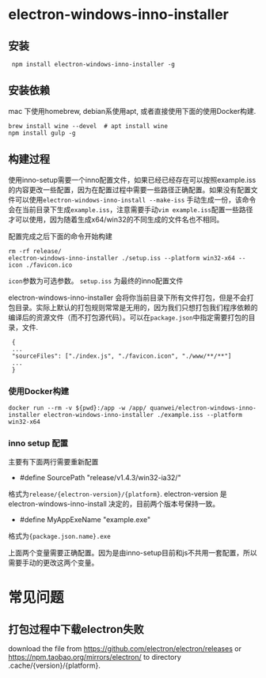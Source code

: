 # electron-windows-inno-installer

## 安装

```
 npm install electron-windows-inno-installer -g
```

## 安装依赖

mac 下使用homebrew, debian系使用apt, 或者直接使用下面的使用Docker构建.

```
brew install wine --devel  # apt install wine
npm install gulp -g
```

## 构建过程

使用inno-setup需要一个inno配置文件，如果已经已经存在可以按照example.iss的内容更改一些配置，因为在配置过程中需要一些路径正确配置。如果没有配置文件可以使用`electron-windows-inno-install --make-iss` 手动生成一份，该命令会在当前目录下生成`example.iss`，注意需要手动`vim example.iss`配置一些路径才可以使用，因为随着生成x64/win32的不同生成的文件名也不相同。

配置完成之后下面的命令开始构建

```
rm -rf release/
electron-windows-inno-installer ./setup.iss --platform win32-x64 --icon ./favicon.ico
```

`icon`参数为可选参数。 `setup.iss` 为最终的inno配置文件


electron-windows-inno-installer 会将你当前目录下所有文件打包，但是不会打包目录。实际上默认的打包规则常常是无用的，因为我们只想打包我们程序依赖的编译后的资源文件（而不打包源代码）。可以在`package.json`中指定需要打包的目录，文件.

```
 {
 ...
 "sourceFiles": ["./index.js", "./favicon.icon", "./www/**/**"]
 ...
 }
```

### 使用Docker构建

```
docker run --rm -v ${pwd}:/app -w /app/ quanwei/electron-windows-inno-installer electron-windows-inno-installer ./example.iss --platform win32-x64
```

### inno setup 配置

主要有下面两行需要重新配置

- #define SourcePath "release/v1.4.3/win32-ia32/"

格式为`release/{electron-version}/{platform}`. electron-version 是 electron-windows-inno-install 决定的，目前两个版本号保持一致。

- #define MyAppExeName "example.exe"

格式为`{package.json.name}.exe`

上面两个变量需要正确配置。因为是由inno-setup目前和js不共用一套配置，所以需要手动的更改这两个变量。



# 常见问题

## 打包过程中下载electron失败

download the file from https://github.com/electron/electron/releases or https://npm.taobao.org/mirrors/electron/ to directory .cache/{version}/{platform}.
